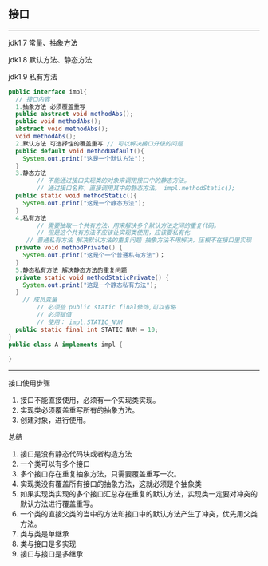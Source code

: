 ## 接口

---

jdk1.7   常量、抽象方法

jdk1.8   默认方法、静态方法

jdk1.9   私有方法

```java
public interface impl{
  // 接口内容
  1.抽象方法 必须覆盖重写
  public abstract void methodAbs();
  public void methodAbs();
  abstract void methodAbs(); 
  void methodAbs();
  2.默认方法 可选择性的覆盖重写 // 可以解决接口升级的问题
  public default void methodDafault(){
    System.out.print("这是一个默认方法");
  }
  3.静态方法
  		// 不能通过接口实现类的对象来调用接口中的静态方法。
  		// 通过接口名称，直接调用其中的静态方法。 impl.methodStatic();
  public static void methodStatic(){
    System.out.print("这是一个静态方法");
  }
  4.私有方法
  		// 需要抽取一个共有方法，用来解决多个默认方法之间的重复代码。
  		// 但是这个共有方法不应该让实现类使用，应该要私有化
  	 // 普通私有方法 解决默认方法的重复问题 抽象方法不用解决，压根不在接口里实现
  private void methodPrivate() {
    System.out.print("这是个一个普通私有方法")；
  }
  5.静态私有方法 解决静态方法的重复问题
  private static void methodStaticPrivate() {
    System.out.print("这是一个静态私有方法");
  }
  	// 成员变量
  		// 必须些 public static final修饰,可以省略
  		// 必须赋值
  		// 使用： impl.STATIC_NUM
  public static final int STATIC_NUM = 10;
}
public class A implements impl {
  
}
```

---

接口使用步骤

1. 接口不能直接使用，必须有一个实现类实现。
2. 实现类必须覆盖重写所有的抽象方法。
3. 创建对象，进行使用。

总结

1. 接口是没有静态代码块或者构造方法
2. 一个类可以有多个接口
3. 多个接口存在重复抽象方法，只需要覆盖重写一次。
4. 实现类没有覆盖所有接口的抽象方法，这就必须是个抽象类
5. 如果实现类实现的多个接口汇总存在重复的默认方法，实现类一定要对冲突的默认方法进行覆盖重写。
6. 一个类的直接父类的当中的方法和接口中的默认方法产生了冲突，优先用父类方法。
7. 类与类是单继承
8. 类与接口是多实现
9. 接口与接口是多继承

